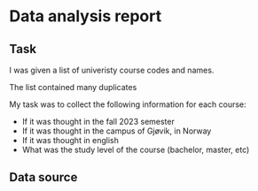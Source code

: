 # Data analysis report
## Task
I was given a list of univeristy course codes and names. 

The list contained many duplicates

My task was to collect the following information for each course:
- If it was thought in the fall 2023 semester
- If it was thought in the campus of Gjøvik, in Norway
- If it was thought in english
- What was the study level of the course (bachelor, master, etc)

## Data source
